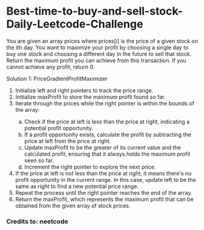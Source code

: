 # Best-time-to-buy-and-sell-stock-Daily-Leetcode-Challenge
You are given an array prices where prices[i] is the price of a given stock on the ith day.  You want to maximize your profit by choosing a single day to buy one stock and choosing a different day in the future to sell that stock.  Return the maximum profit you can achieve from this transaction. If you cannot achieve any profit, return 0.


Solution 1: PriceGradientProfitMaximizer
    <ol>
        <li>Initialize left and right pointers to track the price range.</li>
        <li>Initialize maxProfit to store the maximum profit found so far.</li>
        <li>Iterate through the prices while the right pointer is within the bounds of the array:</li>
        <ol type="a">
            <li>Check if the price at left is less than the price at right, indicating a potential profit opportunity.</li>
            <li>If a profit opportunity exists, calculate the profit by subtracting the price at left from the price at right.</li>
            <li>Update maxProfit to be the greater of its current value and the calculated profit, ensuring that it always holds the maximum profit seen so far.</li>
            <li>Increment the right pointer to explore the next price.</li>
        </ol>
        <li>If the price at left is not less than the price at right, it means there's no profit opportunity in the current range. In this case, update left to be the same as right to find a new potential price range.</li>
        <li>Repeat the process until the right pointer reaches the end of the array.</li>
        <li>Return the maxProfit, which represents the maximum profit that can be obtained from the given array of stock prices.</li>
    </ol>

<h3>Credits to: neetcode</h3>


